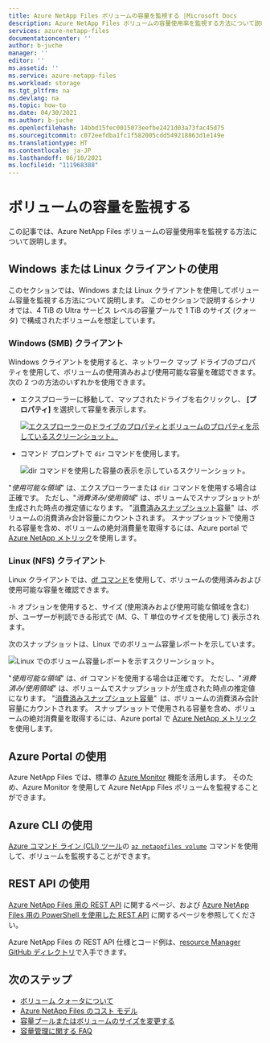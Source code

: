 ```yaml
---
title: Azure NetApp Files ボリュームの容量を監視する |Microsoft Docs
description: Azure NetApp Files ボリュームの容量使用率を監視する方法について説明します。
services: azure-netapp-files
documentationcenter: ''
author: b-juche
manager: ''
editor: ''
ms.assetid: ''
ms.service: azure-netapp-files
ms.workload: storage
ms.tgt_pltfrm: na
ms.devlang: na
ms.topic: how-to
ms.date: 04/30/2021
ms.author: b-juche
ms.openlocfilehash: 14bbd15fec0015073eefbe2421d03a73fac45d75
ms.sourcegitcommit: c072eefdba1fc1f582005cdd549218863d1e149e
ms.translationtype: HT
ms.contentlocale: ja-JP
ms.lasthandoff: 06/10/2021
ms.locfileid: "111968388"
---
```

# <a name="monitor-the-capacity-of-a-volume"></a>ボリュームの容量を監視する  

この記事では、Azure NetApp Files ボリュームの容量使用率を監視する方法について説明します。  

## <a name="using-windows-or-linux-clients"></a>Windows または Linux クライアントの使用

このセクションでは、Windows または Linux クライアントを使用してボリューム容量を監視する方法について説明します。 このセクションで説明するシナリオでは、4 TiB の Ultra サービス レベルの容量プールで 1 TiB のサイズ (クォータ) で構成されたボリュームを想定しています。 

### <a name="windows-smb-clients"></a>Windows (SMB) クライアント

Windows クライアントを使用すると、ネットワーク マップ ドライブのプロパティを使用して、ボリュームの使用済みおよび使用可能な容量を確認できます。 次の 2 つの方法のいずれかを使用できます。 

* エクスプローラーに移動して、マップされたドライブを右クリックし、 **[プロパティ]** を選択して容量を表示します。  

    [ ![エクスプローラーのドライブのプロパティとボリュームのプロパティを示しているスクリーンショット。](../media/azure-netapp-files/monitor-explorer-drive-properties.png) ](../media/azure-netapp-files/monitor-explorer-drive-properties.png#lightbox)

* コマンド プロンプトで `dir` コマンドを使用します。 

    ![dir コマンドを使用した容量の表示を示しているスクリーンショット。](../media/azure-netapp-files/monitor-volume-properties-dir-command.png) 

"*使用可能な領域*" は、エクスプローラーまたは `dir` コマンドを使用する場合は正確です。 ただし、"*消費済み/使用領域*" は、ボリュームでスナップショットが生成された時点の推定値になります。 "[消費済みスナップショット容量](azure-netapp-files-cost-model.md#capacity-consumption-of-snapshots)"  は、ボリュームの消費済み合計容量にカウントされます。 スナップショットで使用される容量を含め、ボリュームの絶対消費量を取得するには、Azure portal で [Azure NetApp メトリック](azure-netapp-files-metrics.md#volumes)を使用します。 

### <a name="linux-nfs-clients"></a>Linux (NFS) クライアント 

Linux クライアントでは、[df コマンド](https://linux.die.net/man/1/df)を使用して、ボリュームの使用済みおよび使用可能な容量を確認できます。  

`-h` オプションを使用すると、サイズ (使用済みおよび使用可能な領域を含む) が、ユーザーが判読できる形式で (M、G、T 単位のサイズを使用して) 表示されます。

次のスナップショットは、Linux でのボリューム容量レポートを示しています。

![Linux でのボリューム容量レポートを示すスクリーンショット。](../media/azure-netapp-files/monitor-volume-properties-linux-command.png) 

"*使用可能な領域*" は、`df` コマンドを使用する場合は正確です。 ただし、"*消費済み/使用領域*" は、ボリュームでスナップショットが生成された時点の推定値になります。 "[消費済みスナップショット容量](azure-netapp-files-cost-model.md#capacity-consumption-of-snapshots)"  は、ボリュームの消費済み合計容量にカウントされます。 スナップショットで使用される容量を含め、ボリュームの絶対消費量を取得するには、Azure portal で [Azure NetApp メトリック](azure-netapp-files-metrics.md#volumes)を使用します。 

## <a name="using-azure-portal"></a>Azure Portal の使用
Azure NetApp Files では、標準の [Azure Monitor](../azure-monitor/overview.md) 機能を活用します。 そのため、Azure Monitor を使用して Azure NetApp Files ボリュームを監視することができます。  

## <a name="using-azure-cli"></a>Azure CLI の使用  

[Azure コマンド ライン (CLI) ツール](azure-netapp-files-sdk-cli.md)の [`az netappfiles volume`](/cli/azure/netappfiles/volume?view=azure-cli-latest&preserve-view=true) コマンドを使用して、ボリュームを監視することができます。
 
## <a name="using-rest-api"></a>REST API の使用  

[Azure NetApp Files 用の REST API](azure-netapp-files-develop-with-rest-api.md) に関するページ、および [Azure NetApp Files 用の PowerShell を使用した REST API](develop-rest-api-powershell.md) に関するページを参照してください。 

Azure NetApp Files の REST API 仕様とコード例は、[resource Manager GitHub ディレクトリ](https://github.com/Azure/azure-rest-api-specs/tree/master/specification/netapp/resource-manager/Microsoft.NetApp/stable)で入手できます。 

## <a name="next-steps"></a>次のステップ

* [ボリューム クォータについて](volume-quota-introduction.md)
* [Azure NetApp Files のコスト モデル](azure-netapp-files-cost-model.md)
* [容量プールまたはボリュームのサイズを変更する](azure-netapp-files-resize-capacity-pools-or-volumes.md)
* [容量管理に関する FAQ](azure-netapp-files-faqs.md#capacity-management-faqs)